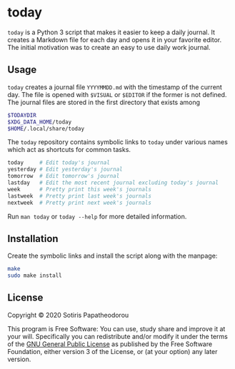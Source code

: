 <!-- SPDX-FileCopyrightText: 2020 Sotiris Papatheodorou -->
<!-- SPDX-License-Identifier: GPL-3.0-or-later -->

# today

`today` is a Python 3 script that makes it easier to keep a daily journal. It
creates a Markdown file for each day and opens it in your favorite editor. The
initial motivation was to create an easy to use daily work journal.



## Usage

`today` creates a journal file `YYYYMMDD.md` with the timestamp of the current
day. The file is opened with `$VISUAL` or `$EDITOR` if the former is not
defined. The journal files are stored in the first directory that exists among

``` bash
$TODAYDIR
$XDG_DATA_HOME/today
$HOME/.local/share/today
```

The `today` repository contains symbolic links to `today` under various names
which act as shortcuts for common tasks.

``` bash
today     # Edit today's journal
yesterday # Edit yesterday's journal
tomorrow  # Edit tomorrow's journal
lastday   # Edit the most recent journal excluding today's journal
week      # Pretty print this week's journals
lastweek  # Pretty print last week's journals
nextweek  # Pretty print next week's journals
```

Run `man today` or `today --help` for more detailed information.



## Installation

Create the symbolic links and install the script along with the manpage:

``` bash
make
sudo make install
```



## License

Copyright © 2020 Sotiris Papatheodorou

This program is Free Software: You can use, study share and improve it at your
will. Specifically you can redistribute and/or modify it under the terms of the
[GNU General Public License](https://www.gnu.org/licenses/gpl.html) as
published by the Free Software Foundation, either version 3 of the License, or
(at your option) any later version.

